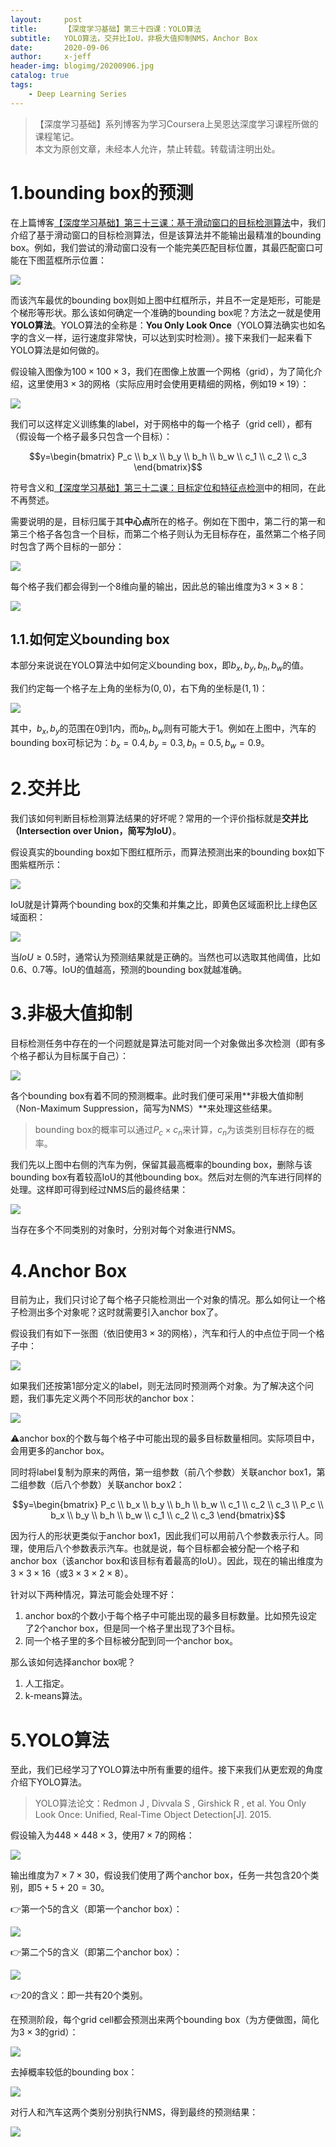 ```yaml
---
layout:     post
title:      【深度学习基础】第三十四课：YOLO算法
subtitle:   YOLO算法，交并比IoU，非极大值抑制NMS，Anchor Box
date:       2020-09-06
author:     x-jeff
header-img: blogimg/20200906.jpg
catalog: true
tags:
    - Deep Learning Series
---
```

>【深度学习基础】系列博客为学习Coursera上吴恩达深度学习课程所做的课程笔记。  
>本文为原创文章，未经本人允许，禁止转载。转载请注明出处。

# 1.bounding box的预测

在上篇博客[【深度学习基础】第三十三课：基于滑动窗口的目标检测算法](http://shichaoxin.com/2020/08/23/深度学习基础-第三十三课-基于滑动窗口的目标检测算法/)中，我们介绍了基于滑动窗口的目标检测算法，但是该算法并不能输出最精准的bounding box。例如，我们尝试的滑动窗口没有一个能完美匹配目标位置，其最匹配窗口可能在下图蓝框所示位置：

![](https://github.com/x-jeff/BlogImage/raw/master/DeepLearningSeries/Lesson34/34x1.png)

而该汽车最优的bounding box则如上图中红框所示，并且不一定是矩形，可能是个梯形等形状。那么该如何确定一个准确的bounding box呢？方法之一就是使用**YOLO算法**。YOLO算法的全称是：**You Only Look Once**（YOLO算法确实也如名字的含义一样，运行速度非常快，可以达到实时检测）。接下来我们一起来看下YOLO算法是如何做的。

假设输入图像为$100\times 100 \times 3$，我们在图像上放置一个网格（grid），为了简化介绍，这里使用$3\times 3$的网格（实际应用时会使用更精细的网格，例如$19 \times 19$）：

![](https://github.com/x-jeff/BlogImage/raw/master/DeepLearningSeries/Lesson34/34x2.png)

我们可以这样定义训练集的label，对于网格中的每一个格子（grid cell），都有（假设每一个格子最多只包含一个目标）：

$$y=\begin{bmatrix} P_c \\ b_x \\ b_y \\ b_h \\ b_w \\ c_1 \\ c_2 \\ c_3 \end{bmatrix}$$

符号含义和[【深度学习基础】第三十二课：目标定位和特征点检测](http://shichaoxin.com/2020/08/21/深度学习基础-第三十二课-目标定位和特征点检测/)中的相同，在此不再赘述。

需要说明的是，目标归属于其**中心点**所在的格子。例如在下图中，第二行的第一和第三个格子各包含一个目标，而第二个格子则认为无目标存在，虽然第二个格子同时包含了两个目标的一部分：

![](https://github.com/x-jeff/BlogImage/raw/master/DeepLearningSeries/Lesson34/34x3.png)

每个格子我们都会得到一个8维向量的输出，因此总的输出维度为$3\times 3 \times 8$：

![](https://github.com/x-jeff/BlogImage/raw/master/DeepLearningSeries/Lesson34/34x4.png)

## 1.1.如何定义bounding box

本部分来说说在YOLO算法中如何定义bounding box，即$b_x,b_y,b_h,b_w$的值。

我们约定每一个格子左上角的坐标为$(0,0)$，右下角的坐标是$(1,1)$：

![](https://github.com/x-jeff/BlogImage/raw/master/DeepLearningSeries/Lesson34/34x5.png)

其中，$b_x,b_y$的范围在0到1内，而$b_h,b_w$则有可能大于1。例如在上图中，汽车的bounding box可标记为：$b_x=0.4,b_y=0.3,b_h=0.5,b_w=0.9$。

# 2.交并比

我们该如何判断目标检测算法结果的好坏呢？常用的一个评价指标就是**交并比（Intersection over Union，简写为IoU）**。

假设真实的bounding box如下图红框所示，而算法预测出来的bounding box如下图紫框所示：

![](https://github.com/x-jeff/BlogImage/raw/master/DeepLearningSeries/Lesson34/34x6.png)

IoU就是计算两个bounding box的交集和并集之比，即黄色区域面积比上绿色区域面积：

![](https://github.com/x-jeff/BlogImage/raw/master/DeepLearningSeries/Lesson34/34x7.png)

当$IoU\geqslant 0.5$时，通常认为预测结果就是正确的。当然也可以选取其他阈值，比如0.6、0.7等。IoU的值越高，预测的bounding box就越准确。

# 3.非极大值抑制

目标检测任务中存在的一个问题就是算法可能对同一个对象做出多次检测（即有多个格子都认为目标属于自己）：

![](https://github.com/x-jeff/BlogImage/raw/master/DeepLearningSeries/Lesson34/34x8.png)

各个bounding box有着不同的预测概率。此时我们便可采用**非极大值抑制（Non-Maximum Suppression，简写为NMS）**来处理这些结果。

>bounding box的概率可以通过$P_c \times c_n$来计算，$c_n$为该类别目标存在的概率。

我们先以上图中右侧的汽车为例，保留其最高概率的bounding box，删除与该bounding box有着较高IoU的其他bounding box。然后对左侧的汽车进行同样的处理。这样即可得到经过NMS后的最终结果：

![](https://github.com/x-jeff/BlogImage/raw/master/DeepLearningSeries/Lesson34/34x9.png)

当存在多个不同类别的对象时，分别对每个对象进行NMS。

# 4.Anchor Box

目前为止，我们只讨论了每个格子只能检测出一个对象的情况。那么如何让一个格子检测出多个对象呢？这时就需要引入anchor box了。

假设我们有如下一张图（依旧使用$3 \times 3$的网格），汽车和行人的中点位于同一个格子中：

![](https://github.com/x-jeff/BlogImage/raw/master/DeepLearningSeries/Lesson34/34x10.png)

如果我们还按第1部分定义的label，则无法同时预测两个对象。为了解决这个问题，我们事先定义两个不同形状的anchor box：

![](https://github.com/x-jeff/BlogImage/raw/master/DeepLearningSeries/Lesson34/34x11.png)

⚠️anchor box的个数与每个格子中可能出现的最多目标数量相同。实际项目中，会用更多的anchor box。

同时将label复制为原来的两倍，第一组参数（前八个参数）关联anchor box1，第二组参数（后八个参数）关联anchor box2：

$$y=\begin{bmatrix} P_c \\ b_x \\ b_y \\ b_h \\ b_w \\ c_1 \\ c_2 \\ c_3 \\ P_c \\ b_x \\ b_y \\ b_h \\ b_w \\ c_1 \\ c_2 \\ c_3 \end{bmatrix}$$

因为行人的形状更类似于anchor box1，因此我们可以用前八个参数表示行人。同理，使用后八个参数表示汽车。也就是说，每个目标都会被分配一个格子和anchor box（该anchor box和该目标有着最高的IoU）。因此，现在的输出维度为$3\times 3 \times 16$（或$3\times 3 \times 2 \times 8$）。

针对以下两种情况，算法可能会处理不好：

1. anchor box的个数小于每个格子中可能出现的最多目标数量。比如预先设定了2个anchor box，但是同一个格子里出现了3个目标。
2. 同一个格子里的多个目标被分配到同一个anchor box。

那么该如何选择anchor box呢？

1. 人工指定。
2. k-means算法。

# 5.YOLO算法

至此，我们已经学习了YOLO算法中所有重要的组件。接下来我们从更宏观的角度介绍下YOLO算法。

>YOLO算法论文：Redmon J , Divvala S , Girshick R , et al. You Only Look Once: Unified, Real-Time Object Detection[J]. 2015.

假设输入为$448\times 448 \times 3$，使用$7\times 7$的网格：

![](https://github.com/x-jeff/BlogImage/raw/master/DeepLearningSeries/Lesson34/34x12.png)

输出维度为$7\times 7 \times 30$，假设我们使用了两个anchor box，任务一共包含20个类别，即$5+5+20=30$。

👉第一个5的含义（即第一个anchor box）：

![](https://github.com/x-jeff/BlogImage/raw/master/DeepLearningSeries/Lesson34/34x13.png)

👉第二个5的含义（即第二个anchor box）：

![](https://github.com/x-jeff/BlogImage/raw/master/DeepLearningSeries/Lesson34/34x14.png)

👉20的含义：即一共有20个类别。

在预测阶段，每个grid cell都会预测出来两个bounding box（为方便做图，简化为$3\times 3$的grid）：

![](https://github.com/x-jeff/BlogImage/raw/master/DeepLearningSeries/Lesson34/34x15.png)

去掉概率较低的bounding box：

![](https://github.com/x-jeff/BlogImage/raw/master/DeepLearningSeries/Lesson34/34x16.png)

对行人和汽车这两个类别分别执行NMS，得到最终的预测结果：

![](https://github.com/x-jeff/BlogImage/raw/master/DeepLearningSeries/Lesson34/34x17.png)